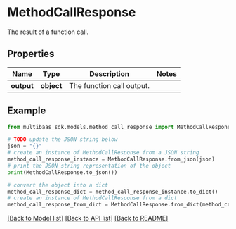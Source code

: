 # MethodCallResponse

The result of a function call.

## Properties

Name | Type | Description | Notes
------------ | ------------- | ------------- | -------------
**output** | **object** | The function call output. | 

## Example

```python
from multibaas_sdk.models.method_call_response import MethodCallResponse

# TODO update the JSON string below
json = "{}"
# create an instance of MethodCallResponse from a JSON string
method_call_response_instance = MethodCallResponse.from_json(json)
# print the JSON string representation of the object
print(MethodCallResponse.to_json())

# convert the object into a dict
method_call_response_dict = method_call_response_instance.to_dict()
# create an instance of MethodCallResponse from a dict
method_call_response_from_dict = MethodCallResponse.from_dict(method_call_response_dict)
```
[[Back to Model list]](../README.md#documentation-for-models) [[Back to API list]](../README.md#documentation-for-api-endpoints) [[Back to README]](../README.md)


